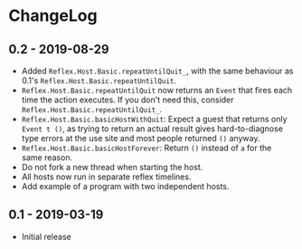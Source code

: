 # ChangeLog

## 0.2 - 2019-08-29

* Added `Reflex.Host.Basic.repeatUntilQuit_`, with the same behaviour
  as 0.1's `Reflex.Host.Basic.repeatUntilQuit`.
* `Reflex.Host.Basic.repeatUntilQuit` now returns an `Event` that
  fires each time the action executes. If you don't need this,
  consider `Reflex.Host.Basic.repeatUntilQuit_`.
* `Reflex.Host.Basic.basicHostWithQuit`: Expect a guest that returns
  only `Event t ()`, as trying to return an actual result gives
  hard-to-diagnose type errors at the use site and most people
  returned `()` anyway.
* `Reflex.Host.Basic.basicHostForever`: Return `()` instead of `a` for
  the same reason.
* Do not fork a new thread when starting the host.
* All hosts now run in separate reflex timelines.
* Add example of a program with two independent hosts.

## 0.1 - 2019-03-19

* Initial release
